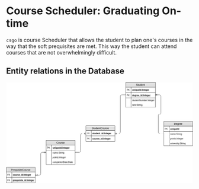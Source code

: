# Course Scheduler: Graduating On-time
`csgo` is course Scheduler that allows the student to plan one's courses in the way that the soft prequisites are met. This way the student can attend courses that are not overwhelmingly difficult.
## Entity relations in the Database
![Entity Relation](https://github.com/akirataguchi115/csgo/blob/master/CS_%20GO%20Entity_relation.png)
